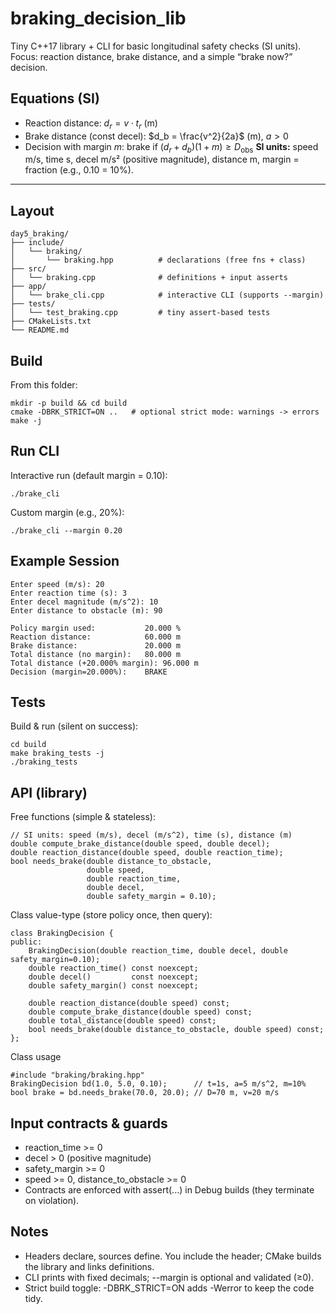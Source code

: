# braking_decision_lib

Tiny C++17 library + CLI for basic longitudinal safety checks (SI units).
Focus: reaction distance, brake distance, and a simple “brake now?” decision.

## Equations (SI)
- Reaction distance: $d_r = v \cdot t_r$ (m)
- Brake distance (const decel): $d_b = \frac{v^2}{2a}$ (m), $a > 0$
- Decision with margin $m$: brake if $(d_r + d_b)(1+m) \ge D_{\text{obs}}$
**SI units:** speed m/s, time s, decel m/s² (positive magnitude), distance m, margin = fraction (e.g., 0.10 = 10%).

---

## Layout
```
day5_braking/
├── include/
│   └── braking/
│       └── braking.hpp          # declarations (free fns + class)
├── src/
│   └── braking.cpp              # definitions + input asserts
├── app/
│   └── brake_cli.cpp            # interactive CLI (supports --margin)
├── tests/
│   └── test_braking.cpp         # tiny assert-based tests
├── CMakeLists.txt
└── README.md

```
## Build
From this folder:
```
mkdir -p build && cd build
cmake -DBRK_STRICT=ON ..   # optional strict mode: warnings -> errors
make -j
```

## Run CLI
Interactive run (default margin = 0.10):
```
./brake_cli
```

Custom margin (e.g., 20%):
```
./brake_cli --margin 0.20
```

## Example Session
```
Enter speed (m/s): 20
Enter reaction time (s): 3
Enter decel magnitude (m/s^2): 10
Enter distance to obstacle (m): 90

Policy margin used:           20.000 %
Reaction distance:            60.000 m
Brake distance:               20.000 m
Total distance (no margin):   80.000 m
Total distance (+20.000% margin): 96.000 m
Decision (margin=20.000%):    BRAKE
```
## Tests
Build & run (silent on success):
```
cd build
make braking_tests -j
./braking_tests
```

## API (library)
Free functions (simple & stateless):
``` 
// SI units: speed (m/s), decel (m/s^2), time (s), distance (m)
double compute_brake_distance(double speed, double decel);
double reaction_distance(double speed, double reaction_time);
bool needs_brake(double distance_to_obstacle,
                 double speed,
                 double reaction_time,
                 double decel,
                 double safety_margin = 0.10);
```
Class value-type (store policy once, then query):
```
class BrakingDecision {
public:
    BrakingDecision(double reaction_time, double decel, double safety_margin=0.10);
    double reaction_time() const noexcept;
    double decel()         const noexcept;
    double safety_margin() const noexcept;

    double reaction_distance(double speed) const;
    double compute_brake_distance(double speed) const;
    double total_distance(double speed) const;
    bool needs_brake(double distance_to_obstacle, double speed) const;
};
```

Class usage
```
#include "braking/braking.hpp"
BrakingDecision bd(1.0, 5.0, 0.10);      // t=1s, a=5 m/s^2, m=10%
bool brake = bd.needs_brake(70.0, 20.0); // D=70 m, v=20 m/s
```

## Input contracts & guards
- reaction_time >= 0
- decel > 0 (positive magnitude)
- safety_margin >= 0
- speed >= 0, distance_to_obstacle >= 0
- Contracts are enforced with assert(...) in Debug builds (they terminate on violation).

## Notes
- Headers declare, sources define. You include the header; CMake builds the library and links definitions.
- CLI prints with fixed decimals; --margin is optional and validated (≥0).
- Strict build toggle: -DBRK_STRICT=ON adds -Werror to keep the code tidy.
